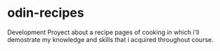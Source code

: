 # odin-recipes

Development Proyect about a recipe pages of cooking in which i'll demostrate
my knowledge and skills that i acquired throughout course.
